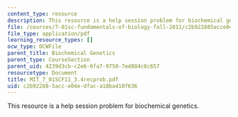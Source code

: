 ```yaml
---
content_type: resource
description: This resource is a help session problem for biochemical genetics.
file: /courses/7-01sc-fundamentals-of-biology-fall-2011/c2b922885acce04edfaca18ba410f636_MIT_7_01SCF11_3.4recprob.pdf
file_type: application/pdf
learning_resource_types: []
ocw_type: OCWFile
parent_title: Biochemical Genetics
parent_type: CourseSection
parent_uid: 4239d3cb-c2e6-6fa7-9750-7ed884c8c657
resourcetype: Document
title: MIT_7_01SCF11_3.4recprob.pdf
uid: c2b92288-5acc-e04e-dfac-a18ba410f636
---
```

This resource is a help session problem for biochemical genetics.